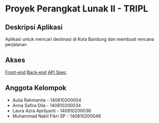 # Proyek Perangkat Lunak II - TRIPL

## Deskripsi Aplikasi

Aplikasi untuk mencari destinasi di Kota Bandung dan membuat rencana perjalanan

## Akses

[Front-end](https://tripl.vercel.app/)
[Back-end](https://tripl-app.fly.dev/)
[API Spec](https://documenter.getpostman.com/view/18395792/2s9YJaYirL)

## Anggota Kelompok

- Aulia Rahmanita - 140810200004
- Anna Safira Dila - 140810200034
- Laura Azra Aprilyanti - 140810200036
- Muhammad Nabil Fikri SP - 140810200046
